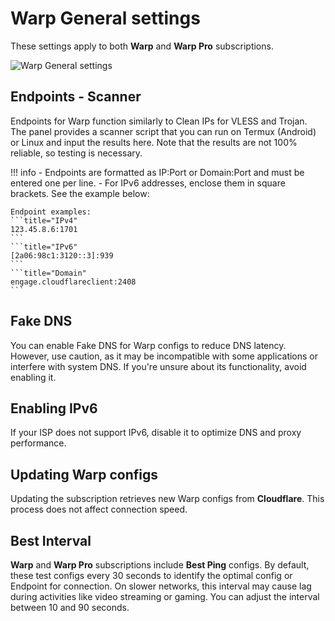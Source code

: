 # Warp General settings

These settings apply to both **Warp** and **Warp Pro** subscriptions.  

![Warp General settings](../images/warp-settings.jpg)

## Endpoints - Scanner

Endpoints for Warp function similarly to Clean IPs for VLESS and Trojan. The panel provides a scanner script that you can run on Termux (Android) or Linux and input the results here. Note that the results are not 100% reliable, so testing is necessary.

!!! info
    - Endpoints are formatted as IP:Port or Domain:Port and must be entered one per line.
    - For IPv6 addresses, enclose them in square brackets. See the example below:

    Endpoint examples:
    ```title="IPv4"
    123.45.8.6:1701
    ```
    ```title="IPv6"
    [2a06:98c1:3120::3]:939
    ```
    ```title="Domain"
    engage.cloudflareclient:2408
    ```  

## Fake DNS

You can enable Fake DNS for Warp configs to reduce DNS latency. However, use caution, as it may be incompatible with some applications or interfere with system DNS. If you're unsure about its functionality, avoid enabling it.

## Enabling IPv6

If your ISP does not support IPv6, disable it to optimize DNS and proxy performance.

## Updating Warp configs

Updating the subscription retrieves new Warp configs from **Cloudflare**. This process does not affect connection speed.

## Best Interval

**Warp** and **Warp Pro** subscriptions include **Best Ping** configs. By default, these test configs every 30 seconds to identify the optimal config or Endpoint for connection. On slower networks, this interval may cause lag during activities like video streaming or gaming. You can adjust the interval between 10 and 90 seconds.
